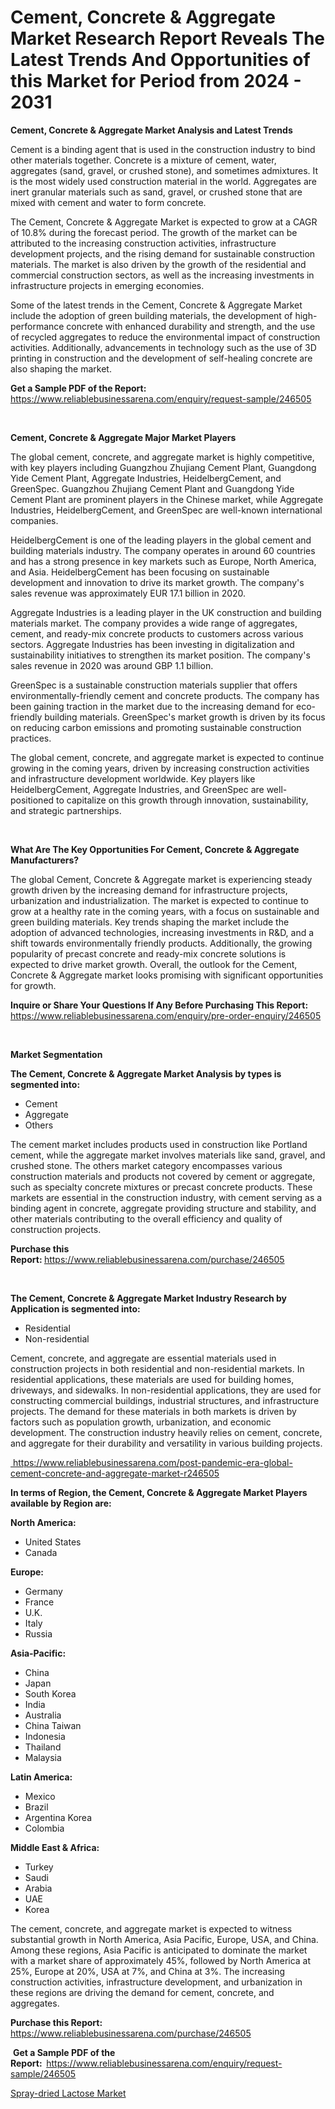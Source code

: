 <p><h1>Cement, Concrete & Aggregate Market Research Report Reveals The Latest Trends And Opportunities of this Market for Period from 2024 - 2031</h1></p><p><strong>Cement, Concrete & Aggregate Market Analysis and Latest Trends</strong></p>
<p><p>Cement is a binding agent that is used in the construction industry to bind other materials together. Concrete is a mixture of cement, water, aggregates (sand, gravel, or crushed stone), and sometimes admixtures. It is the most widely used construction material in the world. Aggregates are inert granular materials such as sand, gravel, or crushed stone that are mixed with cement and water to form concrete.</p><p>The Cement, Concrete & Aggregate Market is expected to grow at a CAGR of 10.8% during the forecast period. The growth of the market can be attributed to the increasing construction activities, infrastructure development projects, and the rising demand for sustainable construction materials. The market is also driven by the growth of the residential and commercial construction sectors, as well as the increasing investments in infrastructure projects in emerging economies.</p><p>Some of the latest trends in the Cement, Concrete & Aggregate Market include the adoption of green building materials, the development of high-performance concrete with enhanced durability and strength, and the use of recycled aggregates to reduce the environmental impact of construction activities. Additionally, advancements in technology such as the use of 3D printing in construction and the development of self-healing concrete are also shaping the market.</p></p>
<p><strong>Get a Sample PDF of the Report:&nbsp;</strong> <a href="https://www.reliablebusinessarena.com/enquiry/request-sample/246505">https://www.reliablebusinessarena.com/enquiry/request-sample/246505</a></p>
<p>&nbsp;</p>
<p><strong>Cement, Concrete & Aggregate Major Market Players</strong></p>
<p><p>The global cement, concrete, and aggregate market is highly competitive, with key players including Guangzhou Zhujiang Cement Plant, Guangdong Yide Cement Plant, Aggregate Industries, HeidelbergCement, and GreenSpec. Guangzhou Zhujiang Cement Plant and Guangdong Yide Cement Plant are prominent players in the Chinese market, while Aggregate Industries, HeidelbergCement, and GreenSpec are well-known international companies.</p><p>HeidelbergCement is one of the leading players in the global cement and building materials industry. The company operates in around 60 countries and has a strong presence in key markets such as Europe, North America, and Asia. HeidelbergCement has been focusing on sustainable development and innovation to drive its market growth. The company's sales revenue was approximately EUR 17.1 billion in 2020.</p><p>Aggregate Industries is a leading player in the UK construction and building materials market. The company provides a wide range of aggregates, cement, and ready-mix concrete products to customers across various sectors. Aggregate Industries has been investing in digitalization and sustainability initiatives to strengthen its market position. The company's sales revenue in 2020 was around GBP 1.1 billion.</p><p>GreenSpec is a sustainable construction materials supplier that offers environmentally-friendly cement and concrete products. The company has been gaining traction in the market due to the increasing demand for eco-friendly building materials. GreenSpec's market growth is driven by its focus on reducing carbon emissions and promoting sustainable construction practices.</p><p>The global cement, concrete, and aggregate market is expected to continue growing in the coming years, driven by increasing construction activities and infrastructure development worldwide. Key players like HeidelbergCement, Aggregate Industries, and GreenSpec are well-positioned to capitalize on this growth through innovation, sustainability, and strategic partnerships.</p></p>
<p>&nbsp;</p>
<p><strong>What Are The Key Opportunities For Cement, Concrete & Aggregate Manufacturers?</strong></p>
<p><p>The global Cement, Concrete & Aggregate market is experiencing steady growth driven by the increasing demand for infrastructure projects, urbanization and industrialization. The market is expected to continue to grow at a healthy rate in the coming years, with a focus on sustainable and green building materials. Key trends shaping the market include the adoption of advanced technologies, increasing investments in R&D, and a shift towards environmentally friendly products. Additionally, the growing popularity of precast concrete and ready-mix concrete solutions is expected to drive market growth. Overall, the outlook for the Cement, Concrete & Aggregate market looks promising with significant opportunities for growth.</p></p>
<p><strong>Inquire or Share Your Questions If Any Before Purchasing This Report:</strong> <a href="https://www.reliablebusinessarena.com/enquiry/pre-order-enquiry/246505">https://www.reliablebusinessarena.com/enquiry/pre-order-enquiry/246505</a></p>
<p>&nbsp;</p>
<p><strong>Market Segmentation</strong></p>
<p><strong>The Cement, Concrete & Aggregate Market Analysis by types is segmented into:</strong></p>
<p><ul><li>Cement</li><li>Aggregate</li><li>Others</li></ul></p>
<p><p>The cement market includes products used in construction like Portland cement, while the aggregate market involves materials like sand, gravel, and crushed stone. The others market category encompasses various construction materials and products not covered by cement or aggregate, such as specialty concrete mixtures or precast concrete products. These markets are essential in the construction industry, with cement serving as a binding agent in concrete, aggregate providing structure and stability, and other materials contributing to the overall efficiency and quality of construction projects.</p></p>
<p><strong>Purchase this Report:&nbsp;</strong><a href="https://www.reliablebusinessarena.com/purchase/246505">https://www.reliablebusinessarena.com/purchase/246505</a></p>
<p>&nbsp;</p>
<p><strong>The Cement, Concrete & Aggregate Market Industry Research by Application is segmented into:</strong></p>
<p><ul><li>Residential</li><li>Non-residential</li></ul></p>
<p><p>Cement, concrete, and aggregate are essential materials used in construction projects in both residential and non-residential markets. In residential applications, these materials are used for building homes, driveways, and sidewalks. In non-residential applications, they are used for constructing commercial buildings, industrial structures, and infrastructure projects. The demand for these materials in both markets is driven by factors such as population growth, urbanization, and economic development. The construction industry heavily relies on cement, concrete, and aggregate for their durability and versatility in various building projects.</p></p>
<p><a href="https://www.reliablebusinessarena.com/post-pandemic-era-global-cement-concrete-and-aggregate-market-r246505">&nbsp;https://www.reliablebusinessarena.com/post-pandemic-era-global-cement-concrete-and-aggregate-market-r246505</a></p>
<p><strong>In terms of Region, the Cement, Concrete & Aggregate Market Players available by Region are:</strong></p>
<p>
    <p> <strong> North America: </strong>
        <ul>
            <li>United States</li>
            <li>Canada</li>
        </ul>
        </p> 
    <p> <strong> Europe: </strong>
        <ul>
            <li>Germany</li>
            <li>France</li>
            <li>U.K.</li>
            <li>Italy</li>
            <li>Russia</li>
        </ul>
        </p> 
    <p> <strong> Asia-Pacific: </strong>
        <ul>
            <li>China</li>
            <li>Japan</li>
            <li>South Korea</li>
            <li>India</li>
            <li>Australia</li>
            <li>China Taiwan</li>
            <li>Indonesia</li>
            <li>Thailand</li>
            <li>Malaysia</li>
        </ul>
        </p> 
    <p> <strong> Latin America: </strong>
        <ul>
            <li>Mexico</li>
            <li>Brazil</li>
            <li>Argentina Korea</li>
            <li>Colombia</li>
        </ul>
        </p> 
    <p> <strong> Middle East & Africa: </strong>
        <ul>
            <li>Turkey</li>
            <li>Saudi</li>
            <li>Arabia</li>
            <li>UAE</li>
            <li>Korea</li>
        </ul>
    </p>
    </p>
<p><p>The cement, concrete, and aggregate market is expected to witness substantial growth in North America, Asia Pacific, Europe, USA, and China. Among these regions, Asia Pacific is anticipated to dominate the market with a market share of approximately 45%, followed by North America at 25%, Europe at 20%, USA at 7%, and China at 3%. The increasing construction activities, infrastructure development, and urbanization in these regions are driving the demand for cement, concrete, and aggregates.</p></p>
<p><strong>Purchase this Report: </strong><a href="https://www.reliablebusinessarena.com/purchase/246505">https://www.reliablebusinessarena.com/purchase/246505</a></p>
<p>&nbsp;<strong>Get a Sample PDF of the Report:&nbsp;&nbsp;</strong><a href="https://www.reliablebusinessarena.com/enquiry/request-sample/246505">https://www.reliablebusinessarena.com/enquiry/request-sample/246505</a></p>
<p><strong></strong></p>
<p><p><a href="https://github.com/amirhossen31/Market-Research-Report-List-1/blob/main/spray-dried-lactose-market.md">Spray-dried Lactose Market</a></p></p>